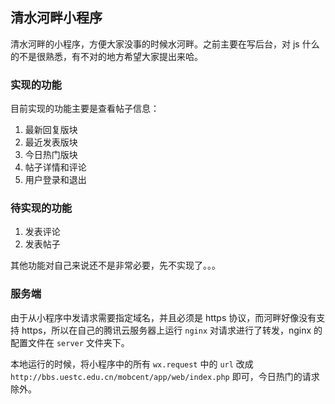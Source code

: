 ## 清水河畔小程序

清水河畔的小程序，方便大家没事的时候水河畔。之前主要在写后台，对 js 什么的不是很熟悉，有不对的地方希望大家提出来哈。

### 实现的功能

目前实现的功能主要是查看帖子信息：

1. 最新回复版块
2. 最近发表版块
3. 今日热门版块
4. 帖子详情和评论
5. 用户登录和退出

### 待实现的功能

1. 发表评论
2. 发表帖子

其他功能对自己来说还不是非常必要，先不实现了。。。

### 服务端

由于从小程序中发请求需要指定域名，并且必须是 https 协议，而河畔好像没有支持 https，所以在自己的腾讯云服务器上运行 `nginx` 对请求进行了转发，nginx 的配置文件在 `server` 文件夹下。

本地运行的时候，将小程序中的所有 `wx.request` 中的 `url` 改成 `http://bbs.uestc.edu.cn/mobcent/app/web/index.php` 即可，今日热门的请求除外。

